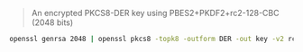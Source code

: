 > An encrypted PKCS8-DER key using PBES2+PKDF2+rc2-128-CBC (2048 bits)

```sh
openssl genrsa 2048 | openssl pkcs8 -topk8 -outform DER -out key -v2 rc2-128 -passout pass:password
```
